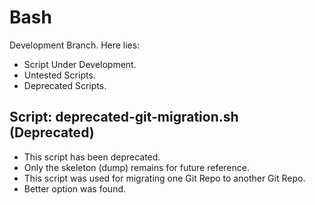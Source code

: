 # Bash
Development Branch. Here lies:
   - Script Under Development.
   - Untested Scripts.
   - Deprecated Scripts.

## Script: deprecated-git-migration.sh (Deprecated)
  - This script has been deprecated.
  - Only the skeleton (dump) remains for future reference.
  - This script was used for migrating one Git Repo to another Git Repo.
  - Better option was found.